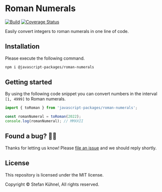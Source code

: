 # Roman Numerals

[![Build](../../actions/workflows/main.yml/badge.svg)](../../actions/workflows/main.yml)
[![Coverage Status](https://coveralls.io/repos/github/javascript-packages/roman-numerals/badge.svg?branch=main)](https://coveralls.io/github/javascript-packages/roman-numerals?branch=main)

Easily convert integers to roman numerals in one line of code.

## Installation

Please execute the following command.

```sh
npm i @javascript-packages/roman-numerals
```

## Getting started

By using the following code snippet you can convert numbers in the interval `[1, 4999]` to Roman numerals.

```js
import { toRoman } from 'javascript-packages/roman-numerals';

const romanNumeral = toRoman(2022);
console.log(romanNumeral); // MMXXII
```

## Found a bug? 💁‍♀️

Thanks for letting us know! Please [file an issue](../../issues/new?assignees=&labels=&template=bug_report.md&title=) and we should reply shortly.

## License

This repository is licensed under the MIT license.

Copyright © Stefan Kühnel, All rights reserved.
